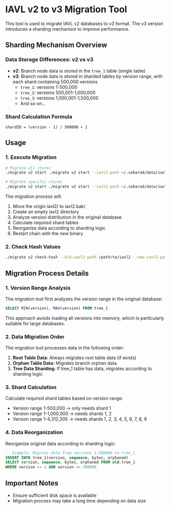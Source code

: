 # IAVL v2 to v3 Migration Tool

This tool is used to migrate IAVL v2 databases to v3 format. The v3 version introduces a sharding mechanism to improve performance.

## Sharding Mechanism Overview

### Data Storage Differences: v2 vs v3

- **v2**: Branch node data is stored in the `tree_1` table (single table)
- **v3**: Branch node data is stored in sharded tables by version range, with each shard containing 500,000 versions
  - `tree_1`: versions 1-500,000
  - `tree_2`: versions 500,001-1,000,000
  - `tree_3`: versions 1,000,001-1,500,000
  - And so on...

### Shard Calculation Formula
```
shardID = (version - 1) / 500000 + 1
```

## Usage

### 1. Execute Migration

```bash
# Migrate all stores
./migrate v2 start ./migrate v2 start --iavl2-path ~/.saharad/data/iavl2

# Migrate specific stores
./migrate v2 start ./migrate v2 start --iavl2-path ~/.saharad/data/iavl2 --store-keys evm,bank
```

The migration process will:
1. Move the origin iavl2/ to iavl2.bak/
2. Create an empty iavl2 directory
3. Analyze version distribution in the original database
4. Calculate required shard tables
5. Reorganize data according to sharding logic
6. Restart chain with the new binary

### 2. Check Hash Values

```bash
./migrate v2 check-hash --old-iavl2-path /path/to/iavl2 --new-iavl2-path /path/to/iavl3 --store-key evm
```


## Migration Process Details

### 1. Version Range Analysis
The migration tool first analyzes the version range in the original database:
```sql
SELECT MIN(version), MAX(version) FROM tree_1
```

This approach avoids loading all versions into memory, which is particularly suitable for large databases.

### 2. Data Migration Order
The migration tool processes data in the following order:

1. **Root Table Data**: Always migrates root table data (if exists)
2. **Orphan Table Data**: Migrates branch orphan data
3. **Tree Data Sharding**: If tree_1 table has data, migrates according to sharding logic

### 3. Shard Calculation
Calculate required shard tables based on version range:
- Version range 1-500,000 → only needs shard 1
- Version range 1-1,000,000 → needs shards 1, 2
- Version range 1-4,312,305 → needs shards 1, 2, 3, 4, 5, 6, 7, 8, 9

### 4. Data Reorganization
Reorganize original data according to sharding logic:
```sql
-- Example: Migrate data from versions 1-500000 to tree_1
INSERT INTO tree_1(version, sequence, bytes, orphaned)
SELECT version, sequence, bytes, orphaned FROM old.tree_1
WHERE version >= 1 AND version <= 500000
```

## Important Notes

- Ensure sufficient disk space is available
- Migration process may take a long time depending on data size
